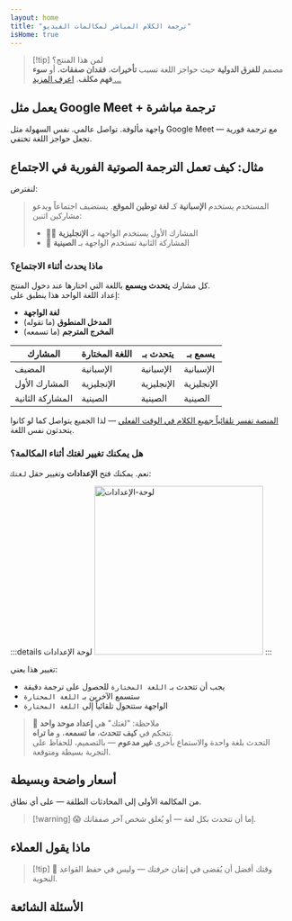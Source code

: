```yaml
---
layout: home
title: "ترجمة الكلام المباشر لمكالمات الفيديو"
isHome: true
---
```


<script setup>
import HomeHeroSection from './HomeHeroSection.vue'
import HowItWorksSection from './HowItWorksSection.vue'
import PricingPlansSection from './PricingPlansSection.vue'
import FAQSection from './FAQSection.vue'
import HomeFooterSection from './HomeFooterSection.vue'
</script>

<HomeHeroSection />

> [!tip] لمن هذا المنتج؟  
> مصمم **للفرق الدولية** حيث حواجز اللغة تسبب **تأخيرات**، **فقدان صفقات**، أو **سوء فهم مكلف**. [اعرف المزيد ...](./product/overview/markets)

## يعمل مثل Google Meet + ترجمة مباشرة

واجهة مألوفة. تواصل عالمي. نفس السهولة مثل Google Meet — مع ترجمة فورية تجعل حواجز اللغة تختفي.

<HowItWorksSection />

<span id="Example"></span>

## مثال: كيف تعمل الترجمة الصوتية الفورية في الاجتماع

لنفترض:

> المستخدم يستخدم **الإسبانية** كـ **لغة توطين الموقع**. يستضيف اجتماعاً ويدعو مشاركين اثنين:
>
> - 🧑‍💼 المشارك الأول يستخدم الواجهة بـ **الإنجليزية**
> - 👩 المشاركة الثانية تستخدم الواجهة بـ **الصينية**

### ماذا يحدث أثناء الاجتماع؟

كل مشارك **يتحدث ويسمع** باللغة التي اختارها عند دخول المنتج.  
إعداد اللغة الواحد هذا ينطبق على:

- **لغة الواجهة**
- **المدخل المنطوق** (ما تقوله)
- **المخرج المترجم** (ما تسمعه)

| المشارك      | اللغة المختارة | يتحدث بـ | يسمع بـ |
| ------------ | --------------- | -------- | ------- |
| المضيف       | الإسبانية       | الإسبانية | الإسبانية |
| المشارك الأول | الإنجليزية      | الإنجليزية | الإنجليزية |
| المشاركة الثانية | الصينية        | الصينية  | الصينية  |

[المنصة تفسر تلقائياً جميع الكلام في الوقت الفعلي](./product/overview/how-it-works) — لذا الجميع يتواصل كما لو كانوا يتحدثون نفس اللغة.

### هل يمكنك تغيير لغتك أثناء المكالمة؟

نعم. يمكنك فتح **الإعدادات** وتغيير حقل `لغتك`:

:::details لوحة الإعدادات
<img src="/settings.png" alt="لوحة-الإعدادات" width="300px" />
:::

تغيير هذا يعني:

- يجب أن تتحدث بـ `اللغة المختارة` للحصول على ترجمة دقيقة
- ستسمع الآخرين بـ `اللغة المختارة`
- الواجهة ستتحول تلقائياً إلى `اللغة المختارة`

> 📌 ملاحظة: "لغتك" هي **إعداد موحد واحد**  
> تتحكم في **كيف تتحدث**، **ما تسمعه**، و **ما تراه**.  
> التحدث بلغة واحدة والاستماع بأخرى **غير مدعوم** — بالتصميم، للحفاظ على التجربة بسيطة ومتوقعة.

## أسعار واضحة وبسيطة

من المكالمة الأولى إلى المحادثات الطلقة — على أي نطاق.

<PricingPlansSection />

> [!warning] 😱 إما أن تتحدث بكل لغة — أو يُغلق شخص آخر صفقاتك.

<span id="Testimonials"></span>

## ماذا يقول العملاء

<AutoScrollTestimonials testimonialsUrl="/testimonials.json"/>

> [!tip] 🥇 وقتك أفضل أن يُقضى في إتقان حرفتك — وليس في حفظ القواعد النحوية.

## الأسئلة الشائعة

<FAQSection />

<HomeFooterSection />